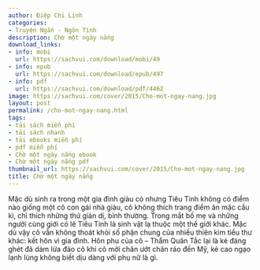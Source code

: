 ```yaml
---
author: Điệp Chi Linh
categories:
- Truyện Ngắn - Ngôn Tình
description: Chờ một ngày nắng
download_links:
- info: mobi
  url: https://sachvui.com/download/mobi/49
- info: epub
  url: https://sachvui.com/download/epub/497
- info: pdf
  url: https://sachvui.com/download/pdf/4462
image: https://sachvui.com/cover/2015/Cho-mot-ngay-nang.jpg
layout: post
permalink: /cho-mot-ngay-nang.html
tags:
- tải sách miễn phí
- tải sách nhanh
- tải ebooks miễn phí
- pdf miễn phí
- Chờ một ngày nắng ebook
- Chờ một ngày nắng pdf
thumbnail_url: https://sachvui.com/cover/2015/Cho-mot-ngay-nang.jpg
title: Chờ một ngày nắng
---
```


 <div class="item-desc text-justify"> <p>Mặc dù sinh ra trong một gia đình giàu có nhưng Tiêu Tinh không có điểm nào giống một cô con gái nhà giàu, cô không thích trang điểm ăn mặc cầu kì, chỉ thích những thứ giản dị, bình thường. Trong mắt bố mẹ và những người cùng giới có lẽ Tiêu Tinh là sinh vật lạ thuộc một thế giới khác. Mặc dù vậy cô vẫn không thoát khỏi số phận chung của nhiều thiên kim tiểu thư khác: kết hôn vì gia đình. Hôn phu của cô – Thẩm Quân Tắc lại là kẻ đáng ghét đã dám lừa đảo cô khi cô mới chân ướt chân ráo đến Mỹ, kẻ cao ngạo lạnh lùng không biết dịu dàng với phụ nữ là gì.</p> </div>